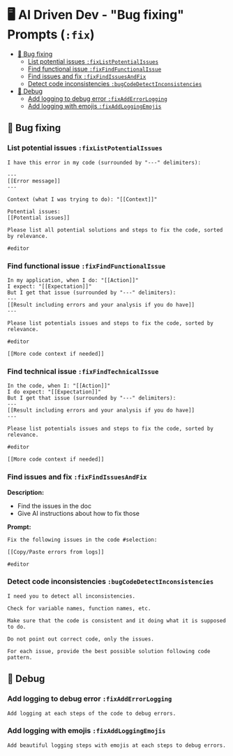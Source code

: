 # 🖥️ AI Driven Dev - "Bug fixing" Prompts (`:fix`)

- [🐛 Bug fixing](#-bug-fixing)
  - [List potential issues `:fixListPotentialIssues`](#list-potential-issues-fixlistpotentialissues)
  - [Find functional issue `:fixFindFunctionalIssue`](#find-functional-issue-fixfindfunctionalissue)
  - [Find issues and fix `:fixFindIssuesAndFix`](#find-issues-and-fix-fixfindissuesandfix)
  - [Detect code inconsistencies `:bugCodeDetectInconsistencies`](#detect-code-inconsistencies-bugcodedetectinconsistencies)
- [🔫 Debug](#-debug)
  - [Add logging to debug error `:fixAddErrorLogging`](#add-logging-to-debug-error-fixadderrorlogging)
  - [Add logging with emojis `:fixAddLoggingEmojis`](#add-logging-with-emojis-fixaddloggingemojis)

## 🐛 Bug fixing

### List potential issues `:fixListPotentialIssues`

```text
I have this error in my code (surrounded by "---" delimiters):

---
[[Error message]]
---

Context (what I was trying to do): "[[Context]]"

Potential issues: 
[[Potential issues]]

Please list all potential solutions and steps to fix the code, sorted by relevance.

#editor
```

### Find functional issue `:fixFindFunctionalIssue`

```text
In my application, when I do: "[[Action]]"
I expect: "[[Expectation]]"
But I get that issue (surrounded by "---" delimiters):
---
[[Result including errors and your analysis if you do have]]
---

Please list potentials issues and steps to fix the code, sorted by relevance.

#editor

[[More code context if needed]]
```

### Find technical issue `:fixFindTechnicalIssue`

```text
In the code, when I: "[[Action]]"
I do expect: "[[Expectation]]"
But I get that issue (surrounded by "---" delimiters):
---
[[Result including errors and your analysis if you do have]]
---

Please list potentials issues and steps to fix the code, sorted by relevance.

#editor

[[More code context if needed]]
```

### Find issues and fix `:fixFindIssuesAndFix`

**Description:**

- Find the issues in the doc
- Give AI instructions about how to fix those

**Prompt:**

```text
Fix the following issues in the code #selection:

[[Copy/Paste errors from logs]]

#editor
```

### Detect code inconsistencies `:bugCodeDetectInconsistencies`

```text
I need you to detect all inconsistencies.

Check for variable names, function names, etc.

Make sure that the code is consistent and it doing what it is supposed to do.

Do not point out correct code, only the issues.

For each issue, provide the best possible solution following code pattern.
```

## 🔫 Debug

### Add logging to debug error `:fixAddErrorLogging`

```text
Add logging at each steps of the code to debug errors.
```

### Add logging with emojis `:fixAddLoggingEmojis`

```text
Add beautiful logging steps with emojis at each steps to debug errors.
```
